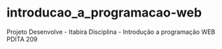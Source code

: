 # introducao_a_programacao-web
Projeto Desenvolve - Itabira Disciplina - Introdução a programação WEB PDITA 209
